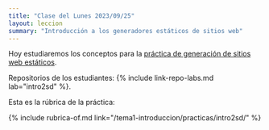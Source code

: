 ```yaml
---
title: "Clase del Lunes 2023/09/25"
layout: leccion
summary: "Introducción a los generadores estáticos de sitios web"
---
```


Hoy estudiaremos los conceptos para la [práctica de generación de sitios web estáticos]({{site.baseurl}}/tema1-introduccion/practicas/intro2sd/).

Repositorios de los estudiantes: {% include link-repo-labs.md lab="intro2sd" %}. 

Esta es la rúbrica de la práctica:

{% include rubrica-of.md link="/tema1-introduccion/practicas/intro2sd/" %}